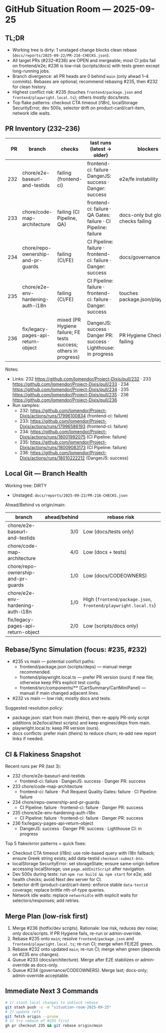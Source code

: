 # GitHub Situation Room — 2025-09-25

## TL;DR
- Working tree is dirty: 1 unstaged change blocks clean rebase (`docs/reports/2025-09-22/PR-216-CHECKS.json`).
- All target PRs (#232–#236) are OPEN and mergeable; most CI jobs fail on frontend/e2e; #236 is low-risk (scripts/docs) with tests green except long-running jobs.
- Branch divergence: all PR heads are 0 behind `main` (only ahead 1–4 commits). Rebases are optional; recommend rebasing #235, then #232 for clean history.
- Highest conflict risk: #235 (touches `frontend/package.json` and `frontend/playwright.local.ts`); others mostly docs/tests.
- Top flake patterns: checkout CTA timeout (i18n), localStorage SecurityError, dev 500s, selector drift on product-card/cart-item, network idle waits.

## PR Inventory (232–236)

| PR | branch | checks | last runs (latest → older) | blockers | action |
|---:|---|---|---|---|---|
| 232 | chore/e2e-baseurl-and-testids | failing (frontend-ci) | frontend-ci: failure · DangerJS: success · Danger: success | e2e/fe instability | Rebase on main after #235; rerun; merge when green |
| 233 | chore/code-map-architecture | failing (CI Pipeline, QA) | frontend-ci: failure · QA Gates: failure · CI Pipeline: failure | docs-only but global checks failing | Queue after E2E stabilization or admin-merge |
| 234 | chore/repo-ownership-and-pr-guards | failing (CI/FE) | CI Pipeline: failure · frontend-ci: failure · Danger: success | docs/governance only | Queue after E2E; admin-merge acceptable |
| 235 | chore/e2e-env-hardening-auth-i18n | failing (CI/FE) | CI Pipeline: failure · frontend-ci: failure · Danger: success | touches package.json/playwright | Rebase first; resolve conflicts; rerun |
| 236 | fix/legacy-pages-api-return-object | mixed (PR Hygiene failure; FE tests success; others in progress) | DangerJS: success · Danger PR: success · Lighthouse: in progress | PR Hygiene Check failing | Re-run hygiene or override; merge early (low risk) |

Notes:
- Links: 232 https://github.com/lomendor/Project-Dixis/pull/232 · 233 https://github.com/lomendor/Project-Dixis/pull/233 · 234 https://github.com/lomendor/Project-Dixis/pull/234 · 235 https://github.com/lomendor/Project-Dixis/pull/235 · 236 https://github.com/lomendor/Project-Dixis/pull/236
- Run samples:
  - 232: https://github.com/lomendor/Project-Dixis/actions/runs/17996100834 (frontend-ci: failure)
  - 233: https://github.com/lomendor/Project-Dixis/actions/runs/17996586193 (frontend-ci: failure)
  - 234: https://github.com/lomendor/Project-Dixis/actions/runs/18001992075 (CI Pipeline: failure)
  - 235: https://github.com/lomendor/Project-Dixis/actions/runs/18009083173 (CI Pipeline: failure)
  - 236: https://github.com/lomendor/Project-Dixis/actions/runs/18010222212 (DangerJS: success)

## Local Git — Branch Health

Working tree: DIRTY
- Unstaged: `docs/reports/2025-09-22/PR-216-CHECKS.json`

Ahead/Behind vs origin/main:

| branch | ahead/behind | rebase risk |
|---|---:|---|
| chore/e2e-baseurl-and-testids | 3/0 | Low (docs/tests only) |
| chore/code-map-architecture | 4/0 | Low (docs + tests) |
| chore/repo-ownership-and-pr-guards | 1/0 | Low (docs/CODEOWNERS) |
| chore/e2e-env-hardening-auth-i18n | 1/0 | High (`frontend/package.json`, `frontend/playwright.local.ts`) |
| fix/legacy-pages-api-return-object | 2/0 | Low (scripts/docs only) |

## Rebase/Sync Simulation (focus: #235, #232)

- #235 vs main — potential conflict paths:
  - frontend/package.json (scripts/deps) — manual merge recommended.
  - frontend/playwright.local.ts — prefer PR version (ours) if new file; otherwise keep PR’s explicit test config.
  - frontend/src/components/** (CartSummary/CartMiniPanel) — manual if main changed adjacent lines.
- #232 vs main — low risk; mostly docs and tests.

Suggested resolution policy:
- package.json: start from main (theirs), then re-apply PR-only script additions (e2e/local/test scripts) and keep engines/deps from main.
- playwright.local.ts: keep PR version (ours).
- docs conflicts: prefer main (theirs) to reduce churn; re-add new report links if needed.

## CI & Flakiness Snapshot

Recent runs per PR (last 3):
- 232 chore/e2e-baseurl-and-testids
  - frontend-ci: failure · DangerJS: success · Danger PR: success
- 233 chore/code-map-architecture
  - frontend-ci: failure · Pull Request Quality Gates: failure · CI Pipeline: failure
- 234 chore/repo-ownership-and-pr-guards
  - CI Pipeline: failure · frontend-ci: failure · Danger PR: success
- 235 chore/e2e-env-hardening-auth-i18n
  - CI Pipeline: failure · frontend-ci: failure · Danger PR: success
- 236 fix/legacy-pages-api-return-object
  - DangerJS: success · Danger PR: success · Lighthouse CI: in progress

Top 5 flake/error patterns + quick fixes:
- Checkout CTA timeout (i18n): use role-based query with i18n fallback; ensure Greek string exists; add data-testid `checkout-submit-btn`.
- localStorage SecurityError: set storageState; ensure same-origin before accessing localStorage; use `page.addInitScript` after navigation.
- Dev 500s during tests: run `npm run build && npm start` for e2e; add health checks; avoid Next dev server for CI.
- Selector drift (product-card/cart-item): enforce stable `data-testid` coverage; replace brittle nth-of-type queries.
- Network idle waits: replace `networkidle` with explicit waits for selectors/responses; add retries.

## Merge Plan (low-risk first)
1) Merge #236 (hotfix/dev scripts). Rationale: low risk, reduces dev noise; only docs/scripts. If PR Hygiene fails, re-run or admin-override.
2) Rebase #235 onto `main`; resolve `frontend/package.json` and `frontend/playwright.local.ts`; re-run CI; merge when FE/E2E green.
3) Rebase #232 onto updated `main`; re-run CI; merge when green (depends on #235 env changes).
4) Queue #233 (docs/architecture). Merge after E2E stabilizes or admin-override as docs-only.
5) Queue #234 (governance/CODEOWNERS). Merge last; docs-only; admin-override acceptable.

## Immediate Next 3 Commands

```bash
# 1) stash local changes to unblock rebase
git stash push -u -m "situation-room-2025-09-25"
# 2) update refs
git fetch origin --prune
# 3) try rebase of #235 first
gh pr checkout 235 && git rebase origin/main
```

